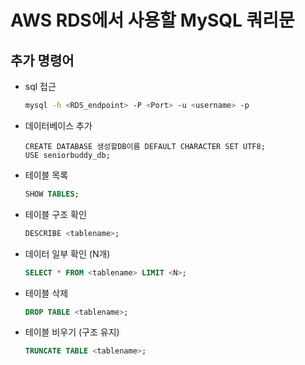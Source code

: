 

# AWS RDS에서 사용할 MySQL 쿼리문

## 추가 명령어
 - sql 접근
   ```bash
   mysql -h <RDS_endpoint> -P <Port> -u <username> -p
   ```
 - 데이터베이스 추가
   ```mysql
   CREATE DATABASE 생성할DB이름 DEFAULT CHARACTER SET UTF8;
   USE seniorbuddy_db;
   ```
 - 테이블 목록
   ```sql
   SHOW TABLES;
   ```
 - 테이블 구조 확인
   ```sql
   DESCRIBE <tablename>;
   ```
 - 데이터 일부 확인 (N개)
   ```sql
   SELECT * FROM <tablename> LIMIT <N>;
   ```
 - 테이블 삭제
   ```sql
   DROP TABLE <tablename>;
   ```
 - 테이블 비우기 (구조 유지)
   ```sql
   TRUNCATE TABLE <tablename>;
   ```
   
